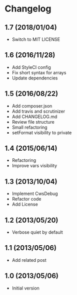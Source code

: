 # Changelog

## 1.7 (2018/01/04)

* Switch to MIT LICENSE

## 1.6 (2016/11/28)

* Add StyleCI config
* Fix short syntax for arrays
* Update dependencies

## 1.5 (2016/08/22)

* Add composer.json
* Add travis and scrutinizer
* Add CHANGELOG.md
* Review file structure
* Small refactoring
* setFormat visibility to private

## 1.4 (2015/06/14)

* Refactoring
* Improve vars visibility

## 1.3 (2013/10/04)

* Implement CwsDebug
* Refactor code
* Add License

## 1.2 (2013/05/20)

* Verbose quiet by default

## 1.1 (2013/05/06)

* Add related post

## 1.0 (2013/05/06)

* Initial version
